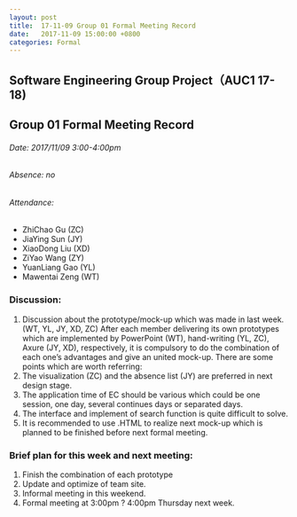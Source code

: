 ```yaml
---
layout: post
title:  17-11-09 Group 01 Formal Meeting Record
date:   2017-11-09 15:00:00 +0800
categories: Formal
---
```

## Software Engineering Group Project（AUC1 17-18)
## Group 01 Formal Meeting Record
###### Date: 2017/11/09 3:00-4:00pm
###### Absence: no
###### Attendance: 
- ZhiChao Gu (ZC)
- JiaYing Sun (JY)
- XiaoDong Liu (XD)
- ZiYao Wang (ZY)
- YuanLiang Gao (YL)
- Mawentai Zeng (WT)

### Discussion:
1. Discussion about the prototype/mock-up which was made in last week. (WT, YL, JY, XD, ZC)
After each member delivering its own prototypes which are implemented by PowerPoint (WT), hand-writing (YL, ZC), Axure (JY, XD), respectively, it is compulsory to do the combination of each one’s advantages and give an united mock-up. There are some points which are worth referring:
1. The visualization (ZC) and the absence list (JY) are preferred in next design stage.
2. The application time of EC should be various which could be one session, one day, several continues days or separated days.
3. The interface and implement of search function is quite difficult to solve.
4. It is recommended to use .HTML to realize next mock-up which is planned to be finished before next formal meeting.



### Brief plan for this week and next meeting:
1. Finish the combination of each prototype 
2. Update and optimize of team site.
3. Informal meeting in this weekend.
4. Formal meeting at 3:00pm ? 4:00pm Thursday next week.